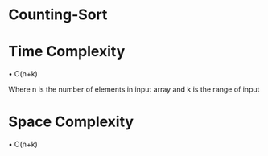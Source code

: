# Counting-Sort
# Time Complexity
•	O(n+k)

Where n is the number of elements in input array and k is the range of input
# Space Complexity
•	O(n+k)
